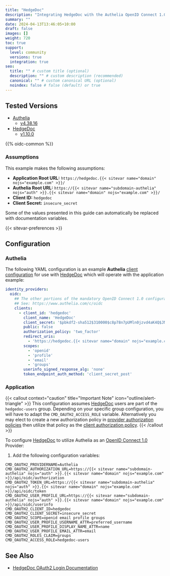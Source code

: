```yaml
---
title: "HedgeDoc"
description: "Integrating HedgeDoc with the Authelia OpenID Connect 1.0 Provider."
summary: ""
date: 2024-04-13T13:46:05+10:00
draft: false
images: []
weight: 720
toc: true
support:
  level: community
  versions: true
  integration: true
seo:
  title: "" # custom title (optional)
  description: "" # custom description (recommended)
  canonical: "" # custom canonical URL (optional)
  noindex: false # false (default) or true
---
```


## Tested Versions

* [Authelia]
  * [v4.38.16](https://github.com/authelia/authelia/releases/tag/v4.38.16)
* [HedgeDoc]
  * [v1.10.0](https://github.com/hedgedoc/hedgedoc/releases/tag/1.10.0)

{{% oidc-common %}}

### Assumptions

This example makes the following assumptions:

* __Application Root URL:__ `https://hedgedoc.{{< sitevar name="domain" nojs="example.com" >}}/`
* __Authelia Root URL:__ `https://{{< sitevar name="subdomain-authelia" nojs="auth" >}}.{{< sitevar name="domain" nojs="example.com" >}}/`
* __Client ID:__ `hedgedoc`
* __Client Secret:__ `insecure_secret`

Some of the values presented in this guide can automatically be replaced with documentation variables.

{{< sitevar-preferences >}}

## Configuration

### Authelia

The following YAML configuration is an example __Authelia__ [client configuration] for use with [HedgeDoc] which will
operate with the application example:

```yaml {title="configuration.yml"}
identity_providers:
  oidc:
    ## The other portions of the mandatory OpenID Connect 1.0 configuration go here.
    ## See: https://www.authelia.com/c/oidc
    clients:
      - client_id: 'hedgedoc'
        client_name: 'HedgeDoc'
        client_secret: '$pbkdf2-sha512$310000$c8p78n7pUMln0jzvd4aK4Q$JNRBzwAo0ek5qKn50cFzzvE9RXV88h1wJn5KGiHrD0YKtZaR/nCb2CJPOsKaPK0hjf.9yHxzQGZziziccp6Yng'  # The digest of 'insecure_secret'.
        public: false
        authorization_policy: 'two_factor'
        redirect_uris:
          - 'https://hedgedoc.{{< sitevar name="domain" nojs="example.com" >}}/auth/oauth2/callback'
        scopes:
          - 'openid'
          - 'profile'
          - 'email'
          - 'groups'
        userinfo_signed_response_alg: 'none'
        token_endpoint_auth_method: 'client_secret_post'
```

### Application

{{< callout context="caution" title="Important Note" icon="outline/alert-triangle" >}}
This configuration assumes [HedgeDoc](https://hedgedoc.org/) users are part of the `hedgedoc-users` group. Depending on
your specific group configuration, you will have to adapt the `CMD_OAUTH2_ACCESS_ROLE` variable. Alternatively you may
elect to create a new authorization policy in [provider authorization policies](../../../configuration/identity-providers/openid-connect/provider.md#authorization_policies) then utilize that policy as the
[client authorization policy](../../../configuration/identity-providers/openid-connect/clients.md#authorization_policy).
{{< /callout >}}

To configure [HedgeDoc] to utilize Authelia as an [OpenID Connect 1.0] Provider:

1. Add the following configuration variables:

```env
CMD_OAUTH2_PROVIDERNAME=Authelia
CMD_OAUTH2_AUTHORIZATION_URL=https://{{< sitevar name="subdomain-authelia" nojs="auth" >}}.{{< sitevar name="domain" nojs="example.com" >}}/api/oidc/authorization
CMD_OAUTH2_TOKEN_URL=https://{{< sitevar name="subdomain-authelia" nojs="auth" >}}.{{< sitevar name="domain" nojs="example.com" >}}/api/oidc/token
CMD_OAUTH2_USER_PROFILE_URL=https://{{< sitevar name="subdomain-authelia" nojs="auth" >}}.{{< sitevar name="domain" nojs="example.com" >}}/api/oidc/userinfo
CMD_OAUTH2_CLIENT_ID=hedgedoc
CMD_OAUTH2_CLIENT_SECRET=insecure_secret
CMD_OAUTH2_SCOPE=openid email profile groups
CMD_OAUTH2_USER_PROFILE_USERNAME_ATTR=preferred_username
CMD_OAUTH2_USER_PROFILE_DISPLAY_NAME_ATTR=name
CMD_OAUTH2_USER_PROFILE_EMAIL_ATTR=email
CMD_OAUTH2_ROLES_CLAIM=groups
CMD_OAUTH2_ACCESS_ROLE=hedgedoc-users
```

## See Also

- [HedgeDoc OAuth2 Login Documentation](https://docs.hedgedoc.org/configuration/#oauth2-login)

[HedgeDoc]: https://hedgedoc.org/
[Authelia]: https://www.authelia.com
[OpenID Connect 1.0]: ../../openid-connect/introduction.md
[client configuration]: ../../../configuration/identity-providers/openid-connect/clients.md
